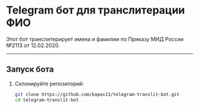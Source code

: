 # Telegram бот для транслитерации ФИО

Этот бот транслитерирует имена и фамилии по Приказу МИД России №2113 от 12.02.2020.

---

## Запуск бота

1. Склонируйте репозиторий:
   ```bash
   git clone https://github.com/kapex13/telegram-translit-bot.git
   cd telegram-translit-bot
